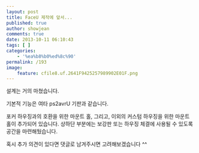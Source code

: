 ```yaml
---
layout: post
title: FaceU 제작에 앞서...
published: true
author: showjean
comments: true
date: 2013-10-11 06:10:43
tags: [ ]
categories:
    - '%ea%b8%b0%ed%8c%90'
permalink: /193
image:
    feature: cfile8.uf.2641F9425257989902E01F.png
---
```


  






설계는 거의 마쳤습니다.



기본적 기능은 여타 ps2avrU 기판과 같습니다.



포커 하우징과의 호환을 위한 마운트 홀, 그리고, 이외의 커스텀 하우징을 위한 마운트 홀이 추가되어 있습니다. 상하단 부분에는 보강판&nbsp;또는 하우징 체결에&nbsp;사용될 수 있도록 공간을 마련해뒀습니다.



혹시 추가 의견이 있다면 댓글로 남겨주시면 고려해보겠습니다 ^^